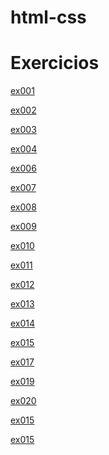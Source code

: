 # html-css

<h1>Exercicios</h1>

<a href="https://rafaelsilva997.github.io/html-css/exercicios/ex001/" target="_blank" rel="external">ex001</a>

<a href="https://rafaelsilva997.github.io/html-css/exercicios/ex002/" target="_blank" rel="external">ex002</a>

<a href="https://rafaelsilva997.github.io/html-css/exercicios/ex003/" target="_blank" rel="external">ex003</a>

<a href="https://rafaelsilva997.github.io/html-css/exercicios/ex004/" target="_blank" rel="external">ex004</a>

<a href="https://rafaelsilva997.github.io/html-css/exercicios/ex006/" target="_blank" rel="external">ex006</a>

<a href="https://rafaelsilva997.github.io/html-css/exercicios/ex007/" target="_blank" rel="external">ex007</a>

<a href="https://rafaelsilva997.github.io/html-css/exercicios/ex008/" target="_blank" rel="external">ex008</a>

<a href="https://rafaelsilva997.github.io/html-css/exercicios/ex009/" target="_blank" rel="external">ex009</a>

<a href="https://rafaelsilva997.github.io/html-css/exercicios/ex010/" target="_blank" rel="external">ex010</a>

<a href="https://rafaelsilva997.github.io/html-css/exercicios/ex011/" target="_blank" rel="external">ex011</a>

<a href="https://rafaelsilva997.github.io/html-css/exercicios/ex012/" target="_blank" rel="external">ex012</a>

<a href="https://rafaelsilva997.github.io/html-css/exercicios/ex013/" target="_blank" rel="external">ex013</a>

<a href="https://rafaelsilva997.github.io/html-css/exercicios/ex014/" target="_blank" rel="external">ex014</a>

<a href="https://rafaelsilva997.github.io/html-css/exercicios/ex015/" target="_blank" rel="external">ex015</a>

<a href="https://rafaelsilva997.github.io/html-css/exercicios/ex017/" target="_blank" rel="external">ex017</a>

<a href="https://rafaelsilva997.github.io/html-css/exercicios/ex019/" target="_blank" rel="external">ex019</a>

<a href="https://rafaelsilva997.github.io/html-css/exercicios/ex020/" target="_blank" rel="external">ex020</a>

<a href="https://rafaelsilva997.github.io/html-css/exercicios/ex015/" target="_blank" rel="external">ex015</a>

<a href="https://rafaelsilva997.github.io/html-css/exercicios/ex015/" target="_blank" rel="external">ex015</a>